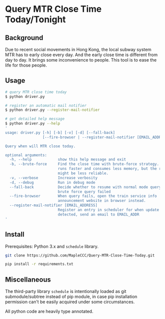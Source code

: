 # Query MTR Close Time Today/Tonight

## Background

Due to recent social movements in Hong Kong, the local subway system MTR has to early close every day. And the early close time is different from day to day. It brings some inconvenience to people. This tool is to ease the life for those people.

## Usage

```bash
# query MTR close time today
$ python driver.py

# register an automatic mail notifier
$ python driver.py --register-mail-notifier

# get detailed help message
$ python driver.py --help
'
usage: driver.py [-h] [-b] [-v] [-d] [--fall-back]
                 [--fire-browser | --register-mail-notifier [EMAIL_ADDRESS]]

Query when will MTR close today.

optional arguments:
  -h, --help            show this help message and exit
  -b, --brute-force     Find the close time with brute-force strategy. Script
                        runs faster and consumes less memory, but the result
                        might be less reliable.
  -v, --verbose         Increase verbosity
  -d, --debug           Run in debug mode
  --fall-back           Decide whether to resume with normal mode query after
                        brute force query failed
  --fire-browser        When query fails, open the train service info
                        announcement website in browser instead.
  --register-mail-notifier [EMAIL_ADDRESS]
                        Register an entry in scheduler for when update is
                        detected, send an email to EMAIL_ADDR
'
```

## Install

Prerequisites: Python 3.x and `schedule` library.

```bash
git clone https://github.com/MapleCCC/Query-MTR-Close-Time-Today.git

pip install -r requirements.txt
```

## Miscellaneous

The third-party library `schedule` is intentionally loaded as git submodule/subtree instead of pip module, in case pip installation permission can't be easily acquired under some circumstances.

All python code are heavily type annotated.
